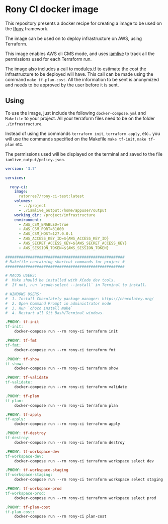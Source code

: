 # Rony CI docker image

This repository presents a docker recipe for creating a image to be used on the [Rony](https://github.com/A3Data/rony) framework.

The image can be used on to deploy infrastructure on AWS, using Terraform.

This image enables AWS cli CMS mode, and uses [iamlive](https://github.com/iann0036/iamlive) to track all the permissions used for each Terraform run.

The image also includes a call to [modules.tf](https://github.com/antonbabenko/terraform-cost-estimation) to estimate the cost the infrastructure to be deployed will have. This call can be made using the command `make tf-plan-cost`. All the information to be sent is anonymized and needs to be approved by the user before it is sent.

## Using

To use the image, just include the following `docker-compose.yml` and `Makefile` to your project. All your terraform files need to be on the folder `./infrastructure`.

Instead of using the commands `terraform init`, `terraform apply`, etc.. you will use the commands specified on the Makefile `make tf-init`, `make tf-plan` etc.

The permissions used will be displayed on the terminal and saved to the file `iamlive_output/policy.json`.

``` yml
version: '3.7'

services:

  rony-ci:
    image:
      ratorres7/rony-ci-test:latest
    volumes:
      - .:/project
      - ./iamlive_output:/home/appuser/output
    working_dir: /project/infrastructure
    environment:
      - AWS_CSM_ENABLED=true
      - AWS_CSM_PORT=31000
      - AWS_CSM_HOST=127.0.0.1
      - AWS_ACCESS_KEY_ID=${AWS_ACCESS_KEY_ID}
      - AWS_SECRET_ACCESS_KEY=${AWS_SECRET_ACCESS_KEY}
      - AWS_SESSION_TOKEN=${AWS_SESSION_TOKEN}
```

``` makefile
#####################################################
# Makefile containing shortcut commands for project #
#####################################################

# MACOS USERS:
#  Make should be installed with XCode dev tools.
#  If not, run `xcode-select --install` in Terminal to install.

# WINDOWS USERS:
#  1. Install Chocolately package manager: https://chocolatey.org/
#  2. Open Command Prompt in administrator mode
#  3. Run `choco install make`
#  4. Restart all Git Bash/Terminal windows.

.PHONY: tf-init
tf-init:
	docker-compose run --rm rony-ci terraform init

.PHONY: tf-fmt
tf-fmt:
	docker-compose run --rm rony-ci terraform fmt

.PHONY: tf-show
tf-show:
	docker-compose run --rm rony-ci terraform show

.PHONY: tf-validate
tf-validate:
	docker-compose run --rm rony-ci terraform validate

.PHONY: tf-plan
tf-plan:
	docker-compose run --rm rony-ci terraform plan

.PHONY: tf-apply
tf-apply:
	docker-compose run --rm rony-ci terraform apply

.PHONY: tf-destroy
tf-destroy:
	docker-compose run --rm rony-ci terraform destroy

.PHONY: tf-workspace-dev
tf-workspace-dev:
	docker-compose run --rm rony-ci terraform workspace select dev

.PHONY: tf-workspace-staging
tf-workspace-staging:
	docker-compose run --rm rony-ci terraform workspace select staging

.PHONY: tf-workspace-prod
tf-workspace-prod:
	docker-compose run --rm rony-ci terraform workspace select prod

.PHONY: tf-plan-cost
tf-plan-cost:
	docker-compose run --rm rony-ci plan-cost

```